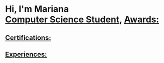 <h1>Hi, I'm Mariana <br/><a href="https://github.com/joshmadakor1">Computer Science Student</a>, 
<a href="https://www.linkedin.com/in/joshmadakor/"

<h2>Awards:</h2>

<h2>Certifications:</h2>

<h2>Experiences:</h2>
  


